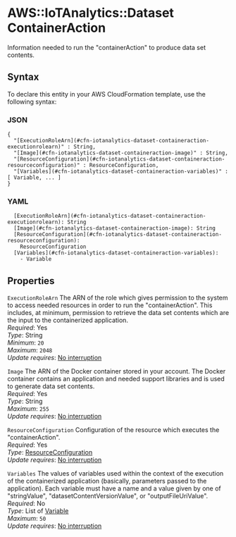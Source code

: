 # AWS::IoTAnalytics::Dataset ContainerAction<a name="aws-properties-iotanalytics-dataset-containeraction"></a>

Information needed to run the "containerAction" to produce data set contents\.

## Syntax<a name="aws-properties-iotanalytics-dataset-containeraction-syntax"></a>

To declare this entity in your AWS CloudFormation template, use the following syntax:

### JSON<a name="aws-properties-iotanalytics-dataset-containeraction-syntax.json"></a>

```
{
  "[ExecutionRoleArn](#cfn-iotanalytics-dataset-containeraction-executionrolearn)" : String,
  "[Image](#cfn-iotanalytics-dataset-containeraction-image)" : String,
  "[ResourceConfiguration](#cfn-iotanalytics-dataset-containeraction-resourceconfiguration)" : ResourceConfiguration,
  "[Variables](#cfn-iotanalytics-dataset-containeraction-variables)" : [ Variable, ... ]
}
```

### YAML<a name="aws-properties-iotanalytics-dataset-containeraction-syntax.yaml"></a>

```
  [ExecutionRoleArn](#cfn-iotanalytics-dataset-containeraction-executionrolearn): String
  [Image](#cfn-iotanalytics-dataset-containeraction-image): String
  [ResourceConfiguration](#cfn-iotanalytics-dataset-containeraction-resourceconfiguration):
    ResourceConfiguration
  [Variables](#cfn-iotanalytics-dataset-containeraction-variables):
    - Variable
```

## Properties<a name="aws-properties-iotanalytics-dataset-containeraction-properties"></a>

`ExecutionRoleArn` <a name="cfn-iotanalytics-dataset-containeraction-executionrolearn"></a>
The ARN of the role which gives permission to the system to access needed resources in order to run the "containerAction"\. This includes, at minimum, permission to retrieve the data set contents which are the input to the containerized application\.  
_Required_: Yes  
_Type_: String  
_Minimum_: `20`  
_Maximum_: `2048`  
_Update requires_: [No interruption](https://docs.aws.amazon.com/AWSCloudFormation/latest/UserGuide/using-cfn-updating-stacks-update-behaviors.html#update-no-interrupt)

`Image` <a name="cfn-iotanalytics-dataset-containeraction-image"></a>
The ARN of the Docker container stored in your account\. The Docker container contains an application and needed support libraries and is used to generate data set contents\.  
_Required_: Yes  
_Type_: String  
_Maximum_: `255`  
_Update requires_: [No interruption](https://docs.aws.amazon.com/AWSCloudFormation/latest/UserGuide/using-cfn-updating-stacks-update-behaviors.html#update-no-interrupt)

`ResourceConfiguration` <a name="cfn-iotanalytics-dataset-containeraction-resourceconfiguration"></a>
Configuration of the resource which executes the "containerAction"\.  
_Required_: Yes  
_Type_: [ResourceConfiguration](aws-properties-iotanalytics-dataset-resourceconfiguration.md)  
_Update requires_: [No interruption](https://docs.aws.amazon.com/AWSCloudFormation/latest/UserGuide/using-cfn-updating-stacks-update-behaviors.html#update-no-interrupt)

`Variables` <a name="cfn-iotanalytics-dataset-containeraction-variables"></a>
The values of variables used within the context of the execution of the containerized application \(basically, parameters passed to the application\)\. Each variable must have a name and a value given by one of "stringValue", "datasetContentVersionValue", or "outputFileUriValue"\.  
_Required_: No  
_Type_: List of [Variable](aws-properties-iotanalytics-dataset-variable.md)  
_Maximum_: `50`  
_Update requires_: [No interruption](https://docs.aws.amazon.com/AWSCloudFormation/latest/UserGuide/using-cfn-updating-stacks-update-behaviors.html#update-no-interrupt)
